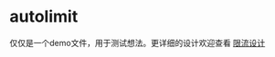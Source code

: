 # autolimit

仅仅是一个demo文件，用于测试想法。更详细的设计欢迎查看
[限流设计](http://ldaysjun.com/2019/04/30/Microservice/%E4%BA%94%E3%80%81%E5%BE%AE%E6%9C%8D%E5%8A%A1%EF%BC%9A%E5%AE%B9%E9%94%99%E8%AE%BE%E8%AE%A1%E4%B9%8B%E9%99%90%E6%B5%81/)
